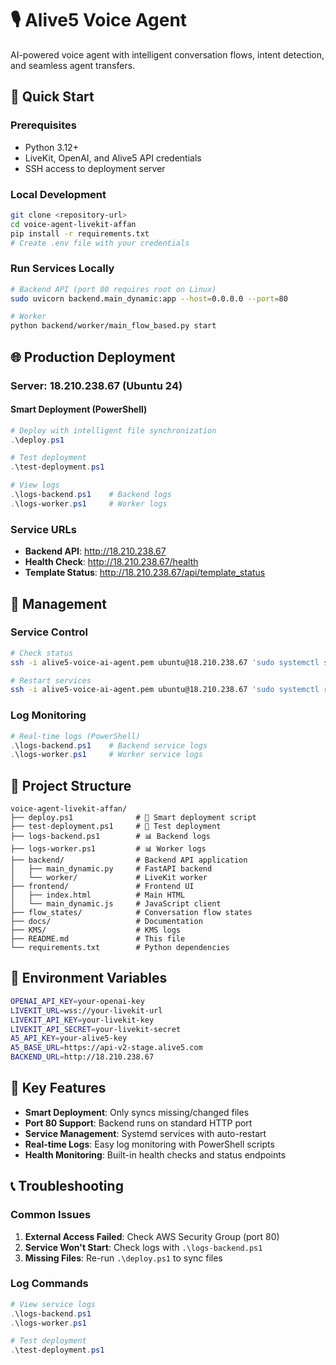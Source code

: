 # 🎙️ Alive5 Voice Agent

AI-powered voice agent with intelligent conversation flows, intent detection, and seamless agent transfers.

## 🚀 Quick Start

### Prerequisites
- Python 3.12+
- LiveKit, OpenAI, and Alive5 API credentials
- SSH access to deployment server

### Local Development
```bash
git clone <repository-url>
cd voice-agent-livekit-affan
pip install -r requirements.txt
# Create .env file with your credentials
```

### Run Services Locally
```bash
# Backend API (port 80 requires root on Linux)
sudo uvicorn backend.main_dynamic:app --host=0.0.0.0 --port=80

# Worker
python backend/worker/main_flow_based.py start
```

## 🌐 Production Deployment

### Server: 18.210.238.67 (Ubuntu 24)

#### Smart Deployment (PowerShell)
```powershell
# Deploy with intelligent file synchronization
.\deploy.ps1

# Test deployment
.\test-deployment.ps1

# View logs
.\logs-backend.ps1    # Backend logs
.\logs-worker.ps1     # Worker logs
```

### Service URLs
- **Backend API**: http://18.210.238.67
- **Health Check**: http://18.210.238.67/health
- **Template Status**: http://18.210.238.67/api/template_status

## 🔧 Management

### Service Control
```bash
# Check status
ssh -i alive5-voice-ai-agent.pem ubuntu@18.210.238.67 'sudo systemctl status alive5-backend alive5-worker'

# Restart services
ssh -i alive5-voice-ai-agent.pem ubuntu@18.210.238.67 'sudo systemctl restart alive5-backend alive5-worker'
```

### Log Monitoring
```powershell
# Real-time logs (PowerShell)
.\logs-backend.ps1    # Backend service logs
.\logs-worker.ps1     # Worker service logs
```

## 📁 Project Structure
```
voice-agent-livekit-affan/
├── deploy.ps1              # 🚀 Smart deployment script
├── test-deployment.ps1     # 🧪 Test deployment
├── logs-backend.ps1        # 📊 Backend logs
├── logs-worker.ps1         # 📊 Worker logs
├── backend/                # Backend API application
│   ├── main_dynamic.py     # FastAPI backend
│   └── worker/             # LiveKit worker
├── frontend/               # Frontend UI
│   ├── index.html          # Main HTML
│   └── main_dynamic.js     # JavaScript client
├── flow_states/            # Conversation flow states
├── docs/                   # Documentation
├── KMS/                    # KMS logs
├── README.md               # This file
└── requirements.txt        # Python dependencies
```

## 🔑 Environment Variables
```bash
OPENAI_API_KEY=your-openai-key
LIVEKIT_URL=wss://your-livekit-url
LIVEKIT_API_KEY=your-livekit-key
LIVEKIT_API_SECRET=your-livekit-secret
A5_API_KEY=your-alive5-key
A5_BASE_URL=https://api-v2-stage.alive5.com
BACKEND_URL=http://18.210.238.67
```

## 🎯 Key Features

- **Smart Deployment**: Only syncs missing/changed files
- **Port 80 Support**: Backend runs on standard HTTP port
- **Service Management**: Systemd services with auto-restart
- **Real-time Logs**: Easy log monitoring with PowerShell scripts
- **Health Monitoring**: Built-in health checks and status endpoints

## 📞 Troubleshooting

### Common Issues
1. **External Access Failed**: Check AWS Security Group (port 80)
2. **Service Won't Start**: Check logs with `.\logs-backend.ps1`
3. **Missing Files**: Re-run `.\deploy.ps1` to sync files

### Log Commands
```powershell
# View service logs
.\logs-backend.ps1
.\logs-worker.ps1

# Test deployment
.\test-deployment.ps1
```
